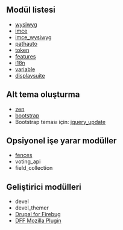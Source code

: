 ## Modül listesi

* [wysiwyg](https://www.drupal.org/project/wysiwyg)
* [imce](https://www.drupal.org/project/imce)
* [imce_wysiwyg](https://www.drupal.org/project/imce_wysiwyg)
* [pathauto](https://www.drupal.org/project/pathauto)
* [token](https://www.drupal.org/project/token)
* [features](https://www.drupal.org/project/features)
* [i18n](https://www.drupal.org/project/i18n)
* [variable](https://www.drupal.org/project/variable)
* [displaysuite](https://www.drupal.org/project/displaysuite)

## Alt tema oluşturma

* [zen](https://www.drupal.org/project/zen)
* [bootstrap](https://www.drupal.org/project/bootstrap)
* Bootstrap teması için: [jquery_update](https://www.drupal.org/project/jquery_update)

## Opsiyonel işe yarar modüller

* [fences](https://www.drupal.org/project/fences)
* voting_api
* field_collection

## Geliştirici modülleri

* devel
* devel_themer
* [Drupal for Firebug](https://www.drupal.org/project/drupalforfirebug)
* [DFF Mozilla Plugin](https://bitbucket.org/frob/drupalforfirebug/downloads)
